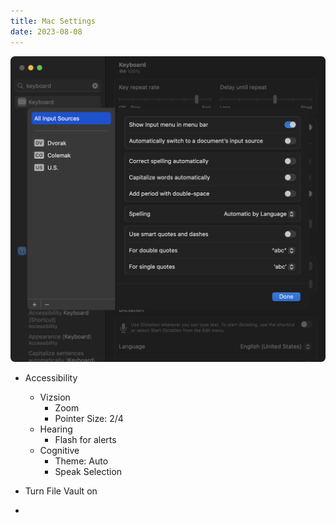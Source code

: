 ```yaml
---
title: Mac Settings
date: 2023-08-08
---
```


![Alt text](./mac-settings/mac-settings-keyboard-text-replacements.png)

- Accessibility
  - Vizsion
    - Zoom
    - Pointer Size: 2/4
  - Hearing
    - Flash for alerts
  - Cognitive
    - Theme: Auto
    - Speak Selection

- Turn File Vault on
- 